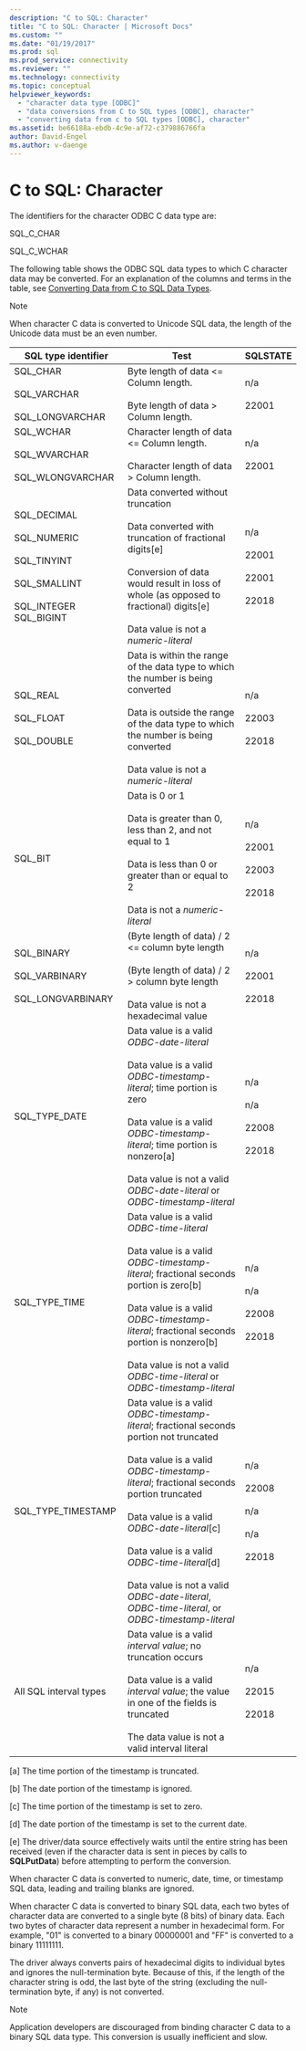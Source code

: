 ```yaml
---
description: "C to SQL: Character"
title: "C to SQL: Character | Microsoft Docs"
ms.custom: ""
ms.date: "01/19/2017"
ms.prod: sql
ms.prod_service: connectivity
ms.reviewer: ""
ms.technology: connectivity
ms.topic: conceptual
helpviewer_keywords: 
  - "character data type [ODBC]"
  - "data conversions from C to SQL types [ODBC], character"
  - "converting data from c to SQL types [ODBC], character"
ms.assetid: be66188a-ebdb-4c9e-af72-c379886766fa
author: David-Engel
ms.author: v-daenge
---
```

# C to SQL: Character
The identifiers for the character ODBC C data type are:  
  
 SQL_C_CHAR  
  
 SQL_C_WCHAR  
  
 The following table shows the ODBC SQL data types to which C character data may be converted. For an explanation of the columns and terms in the table, see [Converting Data from C to SQL Data Types](../../../odbc/reference/appendixes/converting-data-from-c-to-sql-data-types.md).  
  
> [!NOTE]  
>  When character C data is converted to Unicode SQL data, the length of the Unicode data must be an even number.  
  
|SQL type identifier|Test|SQLSTATE|  
|-------------------------|----------|--------------|  
|SQL_CHAR<br /><br /> SQL_VARCHAR<br /><br /> SQL_LONGVARCHAR|Byte length of data <= Column length.<br /><br /> Byte length of data > Column length.|n/a<br /><br /> 22001|  
|SQL_WCHAR<br /><br /> SQL_WVARCHAR<br /><br /> SQL_WLONGVARCHAR|Character length of data <= Column length.<br /><br /> Character length of data > Column length.|n/a<br /><br /> 22001|  
|SQL_DECIMAL<br /><br /> SQL_NUMERIC<br /><br /> SQL_TINYINT<br /><br /> SQL_SMALLINT<br /><br /> SQL_INTEGER SQL_BIGINT|Data converted without truncation<br /><br /> Data converted with truncation of fractional digits[e]<br /><br /> Conversion of data would result in loss of whole (as opposed to fractional) digits[e]<br /><br /> Data value is not a *numeric-literal*|n/a<br /><br /> 22001<br /><br /> 22001<br /><br /> 22018|  
|SQL_REAL<br /><br /> SQL_FLOAT<br /><br /> SQL_DOUBLE|Data is within the range of the data type to which the number is being converted<br /><br /> Data is outside the range of the data type to which the number is being converted<br /><br /> Data value is not a *numeric-literal*|n/a<br /><br /> 22003<br /><br /> 22018|  
|SQL_BIT|Data is 0 or 1<br /><br /> Data is greater than 0, less than 2, and not equal to 1<br /><br /> Data is less than 0 or greater than or equal to 2<br /><br /> Data is not a *numeric-literal*|n/a<br /><br /> 22001<br /><br /> 22003<br /><br /> 22018|  
|SQL_BINARY<br /><br /> SQL_VARBINARY<br /><br /> SQL_LONGVARBINARY|(Byte length of data) / 2 <= column byte length<br /><br /> (Byte length of data) / 2 > column byte length<br /><br /> Data value is not a hexadecimal value|n/a<br /><br /> 22001<br /><br /> 22018|  
|SQL_TYPE_DATE|Data value is a valid *ODBC-date-literal*<br /><br /> Data value is a valid *ODBC-timestamp-literal*; time portion is zero<br /><br /> Data value is a valid *ODBC-timestamp-literal*; time portion is nonzero[a]<br /><br /> Data value is not a valid *ODBC-date-literal* or *ODBC-timestamp-literal*|n/a<br /><br /> n/a<br /><br /> 22008<br /><br /> 22018|  
|SQL_TYPE_TIME|Data value is a valid *ODBC-time-literal*<br /><br /> Data value is a valid *ODBC-timestamp-literal*; fractional seconds portion is zero[b]<br /><br /> Data value is a valid *ODBC-timestamp-literal*; fractional seconds portion is nonzero[b]<br /><br /> Data value is not a valid *ODBC-time-literal* or *ODBC-timestamp-literal*|n/a<br /><br /> n/a<br /><br /> 22008<br /><br /> 22018|  
|SQL_TYPE_TIMESTAMP|Data value is a valid *ODBC-timestamp-literal*; fractional seconds portion not truncated<br /><br /> Data value is a valid *ODBC-timestamp-literal*; fractional seconds portion truncated<br /><br /> Data value is a valid *ODBC-date-literal*[c]<br /><br /> Data value is a valid *ODBC-time-literal*[d]<br /><br /> Data value is not a valid *ODBC-date-literal*, *ODBC-time-literal*, or *ODBC-timestamp-literal*|n/a<br /><br /> 22008<br /><br /> n/a<br /><br /> n/a<br /><br /> 22018|  
|All SQL interval types|Data value is a valid *interval value*; no truncation occurs<br /><br /> Data value is a valid *interval value*; the value in one of the fields is truncated<br /><br /> The data value is not a valid interval literal|n/a<br /><br /> 22015<br /><br /> 22018|  
  
 [a]   The time portion of the timestamp is truncated.  
  
 [b]   The date portion of the timestamp is ignored.  
  
 [c]   The time portion of the timestamp is set to zero.  
  
 [d]   The date portion of the timestamp is set to the current date.  
  
 [e]   The driver/data source effectively waits until the entire string has been received (even if the character data is sent in pieces by calls to **SQLPutData**) before attempting to perform the conversion.  
  
 When character C data is converted to numeric, date, time, or timestamp SQL data, leading and trailing blanks are ignored.  
  
 When character C data is converted to binary SQL data, each two bytes of character data are converted to a single byte (8 bits) of binary data. Each two bytes of character data represent a number in hexadecimal form. For example, "01" is converted to a binary 00000001 and "FF" is converted to a binary 11111111.  
  
 The driver always converts pairs of hexadecimal digits to individual bytes and ignores the null-termination byte. Because of this, if the length of the character string is odd, the last byte of the string (excluding the null-termination byte, if any) is not converted.  
  
> [!NOTE]  
>  Application developers are discouraged from binding character C data to a binary SQL data type. This conversion is usually inefficient and slow.
